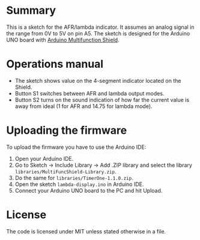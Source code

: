 # Summary

This is a sketch for the AFR/lambda indicator. It assumes an analog signal in the range from 0V to 5V on pin A5.
The sketch is designed for the Arduino UNO board with [Arduino Multifunction Shield](https://www.aliexpress.com/item/33014299284.html). 

# Operations manual

- The sketch shows value on the 4-segment indicator located on the Shield.
- Button S1 switches between AFR and lambda output modes.
- Button S2 turns on the sound indication of how far the current value is away from ideal (1 for AFR and 14.75 for lambda mode).

# Uploading the firmware

To upload the firmware you have to use the Arduino IDE:

1. Open your Arduino IDE.
2. Go to Sketch -> Include Library -> Add .ZIP library and select the library `libraries/MultiFuncShield-Library.zip`.
3. Do the same for `libraries/TimerOne-1.1.0.zip`.
4. Open the sketch `lambda-display.ino` in Arduino IDE.
5. Connect your Arduino UNO board to the PC and hit Upload.

# License

The code is licensed under MIT unless stated otherwise in a file.
